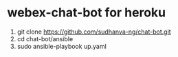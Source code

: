 # webex-chat-bot for heroku

1. git clone https://github.com/sudhanva-ng/chat-bot.git
2. cd chat-bot/ansible
3. sudo ansible-playbook up.yaml
